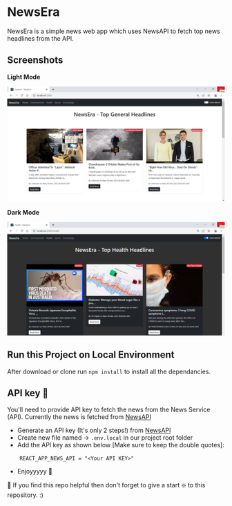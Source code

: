 # NewsEra
NewsEra is a simple news web app  which uses NewsAPI to fetch top news headlines from the API. 

## Screenshots 

**Light Mode**

![Light Mode](https://github.com/mesolly/NewsEra/blob/main/Img/LightMode.png??raw=true)


**Dark Mode**

![Dark Mode](https://github.com/mesolly/NewsEra/blob/main/Img/DarkMode.png??raw=true)

## Run this Project on Local Environment
After download or clone run `npm install` to install all the dependancies.

## API key 🔑
You'll need to provide API key to fetch the news from the News Service (API). Currently the news is fetched from [NewsAPI](https://newsapi.org/)

- Generate an API key (It's only 2 steps!) from [NewsAPI](https://newsapi.org/)
- Create new file named -> `.env.local` in our project root folder
- Add the API key as shown below [Make sure to keep the double quotes]:
```
    REACT_APP_NEWS_API = "<Your API KEY>"
``` 
- Enjoyyyyy 🎉

🙏 If you find this repo helpful then don't forget to give a start ❇️ to this repository. :) 

